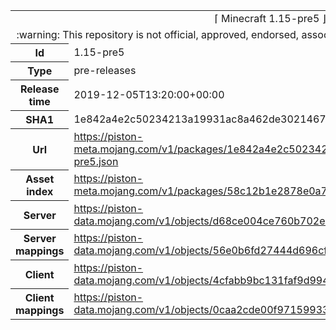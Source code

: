<html><table>
<tr><td colspan="2" align="center"><img width="0" height="0"><br/>⌈ Minecraft 1.15-pre5 ⌋<br/><img width="0" height="0"></td></tr>
<tr><td colspan="2" align="center"><img width="0" height="0"><br/>
:warning: This repository is not official, approved, endorsed, associated or connected with Mojang :warning:
<br/><img width="0" height="0"></td></tr>
<tr><th>Id</th><td>1.15-pre5</td></tr>
<tr><th>Type</th><td>pre-releases</td></tr>
<tr><th>Release time</th><td>2019-12-05T13:20:00+00:00</td></tr>
<tr><th>SHA1</th><td>1e842a4e2c50234213a19931ac8a462de3021467</td></tr>
<tr><th>Url</th><td><a href="https://piston-meta.mojang.com/v1/packages/1e842a4e2c50234213a19931ac8a462de3021467/1.15-pre5.json">https://piston-meta.mojang.com/v1/packages/1e842a4e2c50234213a19931ac8a462de3021467/1.15-pre5.json</a></td></tr>
<tr><th>Asset index</th><td><a href="https://piston-meta.mojang.com/v1/packages/58c12b1e2878e0a78719778acb803746450b3f1c/1.15.json">https://piston-meta.mojang.com/v1/packages/58c12b1e2878e0a78719778acb803746450b3f1c/1.15.json</a></td></tr>
<tr><th>Server</th><td><a href="https://piston-data.mojang.com/v1/objects/d68ce004ce760b702e2f7e298a2a1ce7a7663c55/server.jar">https://piston-data.mojang.com/v1/objects/d68ce004ce760b702e2f7e298a2a1ce7a7663c55/server.jar</a></td></tr>
<tr><th>Server mappings</th><td><a href="https://piston-data.mojang.com/v1/objects/56e0b6fd27444d696cf3b62107e43cb822308aa9/server.txt">https://piston-data.mojang.com/v1/objects/56e0b6fd27444d696cf3b62107e43cb822308aa9/server.txt</a></td></tr>
<tr><th>Client</th><td><a href="https://piston-data.mojang.com/v1/objects/4cfabb9bc131faf9d99417932d813a1148836fd7/client.jar">https://piston-data.mojang.com/v1/objects/4cfabb9bc131faf9d99417932d813a1148836fd7/client.jar</a></td></tr>
<tr><th>Client mappings</th><td><a href="https://piston-data.mojang.com/v1/objects/0caa2cde00f97159933b3205ef4c628273adb02d/client.txt">https://piston-data.mojang.com/v1/objects/0caa2cde00f97159933b3205ef4c628273adb02d/client.txt</a></td></tr>
</table></html>